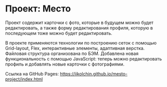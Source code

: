 # Проект: Место

Проект содержит карточки с фото, которые в будущем можно будет редактировать, а также форму редактирования профиля, которую в последующем тоже можно будет редактировать.

В проекте применяются технологии по построению сеток с помощью Grid-layout, Flex, интерактивные элементы, адаптивная верстка. Файловая структура организована по БЭМ.
Добавлена новая функциональность с помощью JavaScript: теперь можно редактировать профиль и добавлять новые карточки с фотографиями.



Cсылка на GitHub Pages:
https://iikolchin.github.io/mesto-project/index.html
